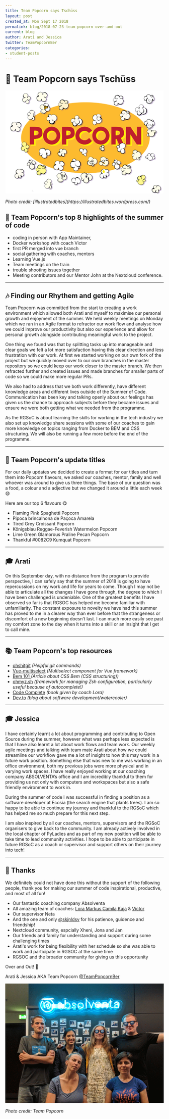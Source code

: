 ```yaml
---
title: Team Popcorn says Tschüss
layout: post
created_at: Mon Sept 17 2018
permalink: blog/2018-07-23-team-popcorn-over-and-out
current: blog
author: Arati and Jessica
twitter: TeamPopcornBer
categories: 
- student-posts
---
```


# :wave: Team Popcorn says Tschüss
![Popcorn](/img/blog/2018/rgsoc-2018-09-17-popcorn.jpg)
<div class="image-credits"><em>Photo credit: [illustratedbites](https://illustratedbites.wordpress.com/)</em></div>

## :dizzy: Team Popcorn's top 8 highlights of the summer of code

- coding in person with App Maintainer, 
- Docker workshop with coach Victor
- first PR merged into vue branch 
- social gathering with coaches, mentors
- Learning Vue.js
- Team meetings on the train
- trouble shooting issues together
- Meeting contributors and our Mentor John at the Nextcloud conference.

***

## 🎶 Finding our Rhythem and getting Agile

Team Popcorn was committed from the start to creating a work environment which allowed both Arati and myself to maximise our personal growth and enjoyment of the summer. We held weekly meetings on Monday which we ran in an Agile format to refractor our work flow and analyse how we could improve our productivity but also our experience and allow for personal growth alongside contributing meaningful work to the project. 

One thing we found was that by splitting tasks up into manageable and clear goals we felt a lot more satisfaction having this clear direction and less frustration with our work. At first we started working on our own fork of the project but we quickly moved over to our own branches in the master repository so we could keep our work closer to the master branch. We then refracted further and created issues and made branches for smaller parts of code so we could make more regular PRs.

We also had to address that we both work differently, have different knowledge areas and different lives outside of the Summer of Code. Communication has been key and talking openly about our feelings has given us the chance to approach subjects before they became issues and ensure we were both getting what we needed from the programme.

As the RGSoC is about learning the skills for working in the tech industry we also set up knowledge share sessions with some of our coaches to gain more knowledge on topics ranging from Docker to BEM and CSS structuring. We will also be running a few more before the end of the programme.

***

## :popcorn: Team Popcorn's update titles

For our daily updates we decided to create a format for our titles and turn them into Popcorn flavours, we asked our coaches, mentor, family and well whoever was around to give us three things. The base of our question was a food, a colour and a adjective but we changed it around a little each week :smile:

Here are our top 6 flavours :yum:

- Flaming Pink Spaghetti Popcorn
- Pipoca brincalhona de Paçoca Amarela
- Tired Grey Croissant Popcorn
- Königsblau Reggae-Feverish Watermelon Popcorn
- Lime Green Glamorous Praline Pecan Popcorn
- Thankful #0082C9 Kumquat Popcorn

***

## :mortar_board: Arati

On this September day, with no distance from the program to provide perspective, I can safely say that the summer of 2018 is going to have repercussions on my work and life for years to come. Though I may not be able to articulate all the changes I have gone through, the degree to which I have been challenged is undeniable. One of the greatest benefits I have observed so far is that RGSOC has helped me become familiar with unfamiliarity. The constant exposure to novelty we have had this summer has proved to me in a clearer way than ever before that the strangeness or discomfort of a new beginning doesn’t last. I can much more easily see past my comfort zone to the day when it turns into a skill or an insight that I get to call mine.

*** 

## :books: Team Popcorn's top resources

- [ohshitgit](http://ohshitgit.com/) *(Helpful git commands)*
- [Vue-multiselect](https://vue-multiselect.js.org/) *(Multiselect component for Vue framework)*
- [Bem 101 ](https://css-tricks.com/bem-101/) *(Article about CSS Bem (CSS structuring))*
- [ ohmyz.sh](https://ohmyz.sh/) *(framework for managing Zsh configuration, particularly useful because of autocomplete!)*
- [Code Complete](https://en.wikipedia.org/wiki/Code_Complete) *(book given by coach Lora)*
- [Dev.to](https://dev.to/) *(blog about software development/watercooler)*

***

## :mortar_board: Jessica

I have certainly learnt a lot about programming and contributing to Open Source during the summer, however what was perhaps less expected is that I have also learnt a lot about work flows and team work. Our weekly agile meetings and talking with team mate Arati about how we could streamline our workflow gave me a lot of insight to how this may work in a future work position. Something else that was new to me was working in an office environment, both my previous jobs were more physical and in varying work spaces. I have really enjoyed working at our coaching company ABSOLVENTA’s office and I am incredibly thankful to them for providing us not only with computers and workspaces but also a safe friendly environment to work in.

During the summer of code I was successful in finding a position as a software developer at Ecosia (the search engine that plants trees). I am so happy to be able to continue my journey and thankful to the RGSoC which has helped me so much prepare for this next step.

I am also inspired by all our coaches, mentors, supervisors and the RGSoC organisers to give back to the community. I am already actively involved in the local chapter of PyLadies and as part of my new position will be able to take time to lead community activities. I hope to be able to participate in future RGSoC as a coach or supervisor and support others on their journey into tech!

***

## :clap: Thanks
We definitely could not have done this without the support of the following people, thank you for making our summer of code inspirational, productive, and most of all fun!

- Our fantastic coaching company Absolventa
- All amazing team of coaches: [Lora](https://github.com/lorabv),[Markus](https://github.com/axlwaii),[Camila](https://github.com/camilasan),[Kaja](https://github.com/kajatiger) & [Victor](https://github.com/elalemanyo)
- Our supervisor Neta
- And the one and only [@skjnldsv]() for his patience, guidence and friendship!
- Nextcloud community, espcially Xheni, Jona and Jan
- Our friends and family for understanding and support during some challenging times
- Arati's work for being flexibility with her schedule so she was able to work and participate in RGSOC at the same time
- RGSOC and the broader community for giving us this opportunity

Over and Out! :microphone:

Arati & Jessica AKA Team Popcorn
[@TeamPopcornBer](https://twitter.com/TeamPopcornBer)

![Team Popcorn](/img/blog/2018/rgsoc-2018-17-09-team-popcorn.gif)
<div class="image-credits"><em>Photo credit: Team Popcorn</em></div>






